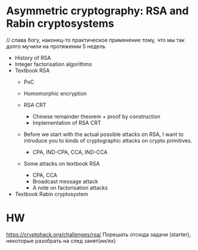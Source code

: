 # Asymmetric cryptography: RSA and Rabin cryptosystems

// слава богу, наконец-то практическое применение тому, что мы так долго мучили на протяжении 5 недель
- History of RSA
- Integer factorisation algorithms
- Textbook RSA
    - PoC
    - Homomorphic encryption
    - RSA CRT
        - Chinese remainder theorem + proof by construction
        - Implementation of RSA CRT

    - Before we start with the actual possible attacks on RSA, I want to introduce you to kinds of cryptographic attacks on crypto primitives.
        - CPA, IND-CPA, CCA, IND-CCA

    - Some attacks on textbook RSA
        - CPA, CCA
        - Broadcast message attack
        - A note on factorisation attacks
- Textbook Rabin cryptosystem

# HW
https://cryptohack.org/challenges/rsa/
Порешать отсюда задачи (starter), некоторые разобрать на след занят(ии/ях)